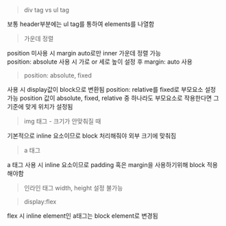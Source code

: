 >div tag vs ul tag 

보통 header부분에는 ul tag를 통하여 elements를 나열함

>가운데 정렬

position 미사용 시 margin auto로만 inner 가운데 정렬 가능  
position: absolute 사용 시 가로 or 세로 높이 설정 후 margin: auto 사용

>position: absolute, fixed

사용 시 display값이 block으로 변환됨
position: relative를 fixed로 부모요소 설정 가능
position 값이 absolute, fixed, relative 중 하나라도 부모요소로 작용한다면 그 기준에 맞게 위치가 설정됨

>img 태그 - 크기가 안맞춰질 때

기본적으로 inline 요소이므로 block 처리해줘야 외부 크기에 맞춰짐

>a 태그

a 태그 사용 시 inline 요소이므로 padding 혹은 margin을 사용하기위해
block 적용해야함

>인라인 태그
width, height 설정 불가능

>display:flex

flex 시 inline element인 a태그는  block element로 변경됨 